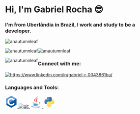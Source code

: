 <h1 align="left">Hi, I'm Gabriel Rocha 😎</h1>
<h3 align="left">I'm from Uberlândia in Brazil, I work and study to be a developer.</h3>

<p align="left"> <img src="https://komarev.com/ghpvc/?username=anautumnleaf&label=Profile%20views&color=0e75b6&style=flat" alt="anautumnleaf" /> </p>

<p><img align="left" src="https://github-readme-stats.vercel.app/api/top-langs?username=anautumnleaf&show_icons=true&locale=en&layout=compact" alt="anautumnleaf" /></p>







<p>&nbsp;<img align="left" src="https://github-readme-stats.vercel.app/api?username=anautumnleaf&show_icons=true&locale=en" alt="anautumnleaf" /></p>

<p><img align="left" src="https://github-readme-streak-stats.herokuapp.com/?user=anautumnleaf&" alt="anautumnleaf" /></p>






















<h3 align="left">Connect with me:</h3>
<p align="left">
<a href="https://linkedin.com/in/https://www.linkedin.com/in/gabriel-r-0043861ba/" target="blank"><img align="center" src="https://raw.githubusercontent.com/rahuldkjain/github-profile-readme-generator/master/src/images/icons/Social/linked-in-alt.svg" alt="https://www.linkedin.com/in/gabriel-r-0043861ba/" height="30" width="40" /></a>
</p>



<h3 align="left">Languages and Tools:</h3>
<p align="left"> <a href="https://www.cprogramming.com/" target="_blank"> <img src="https://raw.githubusercontent.com/devicons/devicon/master/icons/c/c-original.svg" alt="c" width="40" height="40"/> </a> <a href="https://git-scm.com/" target="_blank"> <img src="https://www.vectorlogo.zone/logos/git-scm/git-scm-icon.svg" alt="git" width="40" height="40"/> </a> <a href="https://www.java.com" target="_blank"> <img src="https://raw.githubusercontent.com/devicons/devicon/master/icons/java/java-original.svg" alt="java" width="40" height="40"/> </a> <a href="https://www.python.org" target="_blank"> <img src="https://raw.githubusercontent.com/devicons/devicon/master/icons/python/python-original.svg" alt="python" width="40" height="40"/> </a> </p>
